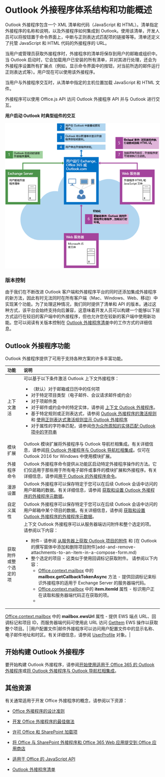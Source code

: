
# Outlook 外接程序体系结构和功能概述

Outlook 外接程序包含一个 XML 清单和代码（JavaScript 和 HTML）。清单指定外接程序的名称和说明，以及外接程序如何集成到 Outlook。使用该清单，开发人员可以将按钮置于命令界面上，中断与正则表达式匹配项的链接等等。清单还定义了托管 JavaScript 和 HTML 代码的外接程序的 URL。

当用户或管理员获取外接程序时，外接程序的清单将保存到用户的邮箱或组织中。当 Outlook 启动时，它会加载用户已安装的所有清单，并对其进行处理，还会为外接程序设置所有扩展点（例如，显示命令界面中的按钮，对当前所选的邮件运行正则表达式等）。用户现在可以使用该外接程序。

当用户与外接程序交互时，从清单中指定的主机位置加载 JavaScript 和 HTML 文件。

外接程序可以使用 Office.js API 访问 Outlook 外接程序 API 并与 Outlook 进行交互。


**用户启动 Outlook 时典型组件的交互**

![启动 Outlook 邮件应用程序时的事件流](../../images/olowawecon15_LoadingDOMAgaveRuntime.png)
### 版本控制

由于我们在不断改进 Outlook 客户端和外接程序平台的同时还添加集成外接程序的新方法，因此有时无法同时在所有客户端（Mac、Windows、Web、移动）中实现某个功能。为了处理这种情况，我们同时提供了清单和 API 的版本。通过这种方式，该平台会始终支持向后兼容，这意味着开发人员可以构建一个能够以下层方式运行在较旧的客户端中的外接程序，但也允许您在较新的客户端中使用新功能。您可以阅读有关版本控制在 [Outlook 外接程序清单](manifests/manifests.md)中的工作方式的详细信息。


## Outlook 外接程序功能

Outlook 外接程序提供了可用于支持各种方案的许多丰富功能。



|**功能**|**说明**|
|:-----|:-----|
|上下文激活|可以基于以下条件激活 Outlook 上下文外接程序：<ul><li>（默认）对于邮箱或日历中的任何项</li><li>对于特定项目类型（电子邮件、会议请求邮件或约会）</li><li>对于项邮件类</li><li>对于邮件或约会中的特定实体，请参阅 [上下文 Outlook 外接程序](contextual-outlook-add-ins.md)。</li><li>基于特定规则或正则表达式，请参阅 [Outlook 外接程序的激活规则](manifests/activation-rules.md) 和 [使用正则表达式激活规则显示 Outlook 外接程序](use-regular-expressions-to-show-an-outlook-add-in.md)</li><li>对于属性的字符串匹配，请参阅[作为众所周知的实体匹配 Outlook 项中的字符串](match-strings-in-an-item-as-well-known-entities.md)</li></ul>|
|模块扩展|Outlook 模块扩展将外接程序与 Outlook 导航栏相集成。有关详细信息，请参阅[将 Outlook 外接程序与 Outlook 导航栏相集成](../outlook/extension-module-outlook-add-ins.md)。仅可在 Outlook 2016 for Windows 中使用模块扩展。|
|外接程序命令|Outlook 外接程序命令提供从功能区启动特定外接程序操作的方法。它们仅适用于那些用于所有电子邮件或事件的模块扩展和外接程序。有关详细信息，请参阅[用于 Outlook 的外接程序命令](../outlook/add-in-commands-for-outlook.md)。 |
|漫游设置|Outlook 外接程序可以保存特定于您可以在后续 Outlook 会话中访问的用户邮箱的数据。有关详细信息，请参阅 [获取和设置 Outlook 外接程序的外接程序元数据](../outlook/metadata-for-an-outlook-add-in.md)。 |
|自定义属性|Outlook 外接程序可以保存特定于您可以在后续 Outlook 会话中访问的用户邮箱中某个项目的数据。有关详细信息，请参阅 [获取和设置 Outlook 外接程序的外接程序元数据](../outlook/metadata-for-an-outlook-add-in.md)。|
|获取附件或整个选定的项|上下文 Outlook 外接程序可以从服务器端访问附件和整个选定的项。 请参阅以下内容：<ul><li>附件- 请参阅 [从服务器上获取 Outlook 项目的附件](get-attachments-of-an-outlook-item.md) 和 [在 Outlook 的撰写窗体中添加和删除项目附件]add-and-remove-attachments-to-an-item-in-a-compose-form.md)</li><li>整个选定的项目 - 这类似于使用回调标记获取附件。 请参阅以下内容：<ul><li>[Office.context.mailbox](../../reference/outlook/Office.context.mailbox.md) 中的 **mailbox.getCallbackTokenAsync** 方法 - 提供回调标记来标识外接程序的适用于 Exchange Server 的服务器端代码。</li><li>[Office.context.mailbox](../../reference/outlook/Office.context.mailbox.item.md) 中的 **item.itemId** 属性 - 标识用户正在读取和服务器端代码正在获取的项。</li><li>

  [Office.context.mailbox](../../reference/outlook/Office.context.mailbox.md) 中的 **mailbox.ewsUrl** 属性 - 提供 EWS 端点 URL、回调标记和项目 ID，而服务器端代码可使用此 URL 访问 [GetItem](http://msdn.microsoft.com/en-us/library/e3590b8b-c2a7-4dad-a014-6360197b68e4(Office.15).aspx) EWS 操作以获取整个项目。</li></ul></li></ul>|
|用户配置文件|邮件外接程序可以访问用户配置文件中的显示名称、电子邮件地址和时区。有关详细信息，请参阅 [UserProfile](../../reference/outlook/Office.context.mailbox.userProfile.md) 对象。|

## 开始构建 Outlook 外接程序

要开始构建 Outlook 外接程序，请参阅[开始使用适用于 Office 365 的 Outlook 外接程序](https://dev.outlook.com/MailAppsGettingStarted/GetStarted)或[将 Outlook 外接程序与 Outlook 导航栏相集成](../outlook/extension-module-outlook-add-ins.md)。


## 其他资源

有关通常适用于开发 Office 外接程序的概念，请参阅以下资源：

- [Office 外接程序的设计准则](../../docs/design/add-in-design.md)

- [开发 Office 外接程序的最佳做法](../../docs/design/add-in-development-best-practices.md)

- [许可 Office 和 SharePoint 加载项](http://msdn.microsoft.com/library/3e0e8ff6-66d6-44ff-b0c2-59108ebd9181%28Office.15%29.aspx)

- [将 Office 与 SharePoint 外接程序和 Office 365  Web 应用提交到 Office 应用商店](http://msdn.microsoft.com/library/ff075782-1303-4517-91cc-b3d730e9b9ae%28Office.15%29.aspx)

- [适用于 Office 的 JavaScript API](../../reference/javascript-api-for-office.md)

- [Outlook 外接程序清单](../outlook/manifests/manifests.md)

